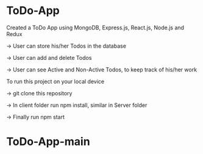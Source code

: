 # ToDo-App
Created a ToDo App using MongoDB, Express.js, React.js, Node.js and Redux

-> User can store his/her Todos in the database

-> User can add and delete Todos

-> User can see Active and Non-Active Todos, to keep track of his/her work

To run this project on your local device

-> git clone this repository

-> In client folder run npm install, similar in Server folder

-> Finally run npm start
# ToDo-App-main
